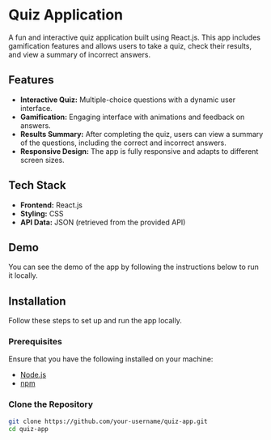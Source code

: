 # Quiz Application

A fun and interactive quiz application built using React.js. This app includes gamification features and allows users to take a quiz, check their results, and view a summary of incorrect answers.

## Features

- **Interactive Quiz:** Multiple-choice questions with a dynamic user interface.
- **Gamification:** Engaging interface with animations and feedback on answers.
- **Results Summary:** After completing the quiz, users can view a summary of the questions, including the correct and incorrect answers.
- **Responsive Design:** The app is fully responsive and adapts to different screen sizes.

## Tech Stack

- **Frontend:** React.js
- **Styling:** CSS
- **API Data:** JSON (retrieved from the provided API)

## Demo

You can see the demo of the app by following the instructions below to run it locally.

## Installation

Follow these steps to set up and run the app locally.

### Prerequisites

Ensure that you have the following installed on your machine:

- [Node.js](https://nodejs.org/)
- [npm](https://www.npmjs.com/)

### Clone the Repository

```bash
git clone https://github.com/your-username/quiz-app.git
cd quiz-app
